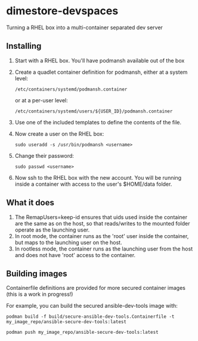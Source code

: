 # dimestore-devspaces
Turning a RHEL box into a multi-container separated dev server

## Installing
1. Start with a RHEL box. You'll have podmansh available out of the box
2. Create a quadlet container definition for podmansh, either at a system level:

    `/etc/containers/systemd/podmansh.container`

    or at a per-user level:

    `/etc/containers/systemd/users/${USER_ID}/podmansh.container`

3. Use one of the included templates to define the contents of the file.
4. Now create a user on the RHEL box:

    `sudo useradd -s /usr/bin/podmansh <username>`

5. Change their password:

    `sudo passwd <username>`

6. Now ssh to the RHEL box with the new account. You will be running inside a container with access to the user's $HOME/data folder.

## What it does
1. The RemapUsers=keep-id ensures that uids used inside the container are the same as on the host, so that reads/writes to the mounted folder operate as the launching user.
2. In root mode, the container runs as the 'root' user inside the container, but maps to the launching user on the host.
3. In rootless mode, the container runs as the launching user from the host and does not have 'root' access to the container.

## Building images
Containerfile definitions are provided for more secured container images (this is a work in progress!)

For example, you can build the secured ansible-dev-tools image with:

`podman build -f build/secure-ansible-dev-tools.Containerfile -t my_image_repo/ansible-secure-dev-tools:latest`

`podman push my_image_repo/ansible-secure-dev-tools:latest`
